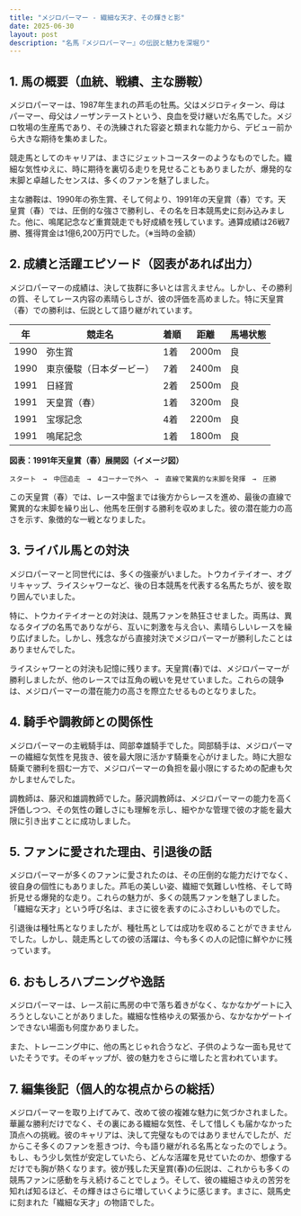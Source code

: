 ```yaml
---
title: "メジロパーマー - 繊細な天才、その輝きと影"
date: 2025-06-30
layout: post
description: "名馬『メジロパーマー』の伝説と魅力を深堀り"
---
```


## 1. 馬の概要（血統、戦績、主な勝鞍）

メジロパーマーは、1987年生まれの芦毛の牡馬。父はメジロティターン、母はパーマー、母父はノーザンテーストという、良血を受け継いだ名馬でした。メジロ牧場の生産馬であり、その洗練された容姿と類まれな能力から、デビュー前から大きな期待を集めました。

競走馬としてのキャリアは、まさにジェットコースターのようなものでした。繊細な気性ゆえに、時に期待を裏切る走りを見せることもありましたが、爆発的な末脚と卓越したセンスは、多くのファンを魅了しました。

主な勝鞍は、1990年の弥生賞、そして何より、1991年の天皇賞（春）です。天皇賞（春）では、圧倒的な強さで勝利し、その名を日本競馬史に刻み込みました。他に、鳴尾記念など重賞競走でも好成績を残しています。通算成績は26戦7勝、獲得賞金は1億6,200万円でした。（※当時の金額）


## 2. 成績と活躍エピソード（図表があれば出力）

メジロパーマーの成績は、決して抜群に多いとは言えません。しかし、その勝利の質、そしてレース内容の素晴らしさが、彼の評価を高めました。特に天皇賞（春）での勝利は、伝説として語り継がれています。

| 年 | 競走名 | 着順 | 距離 | 馬場状態 |
|---|---|---|---|---|
| 1990 | 弥生賞 | 1着 | 2000m | 良 |
| 1990 | 東京優駿（日本ダービー） | 7着 | 2400m | 良 |
| 1991 | 日経賞 | 2着 | 2500m | 良 |
| 1991 | 天皇賞（春） | 1着 | 3200m | 良 |
| 1991 | 宝塚記念 | 4着 | 2200m | 良 |
| 1991 | 鳴尾記念 | 1着 | 1800m | 良 |


**図表：1991年天皇賞（春）展開図（イメージ図）**

```
スタート　→　中団追走　→　4コーナーで外へ　→　直線で驚異的な末脚を発揮　→　圧勝
```

この天皇賞（春）では、レース中盤までは後方からレースを進め、最後の直線で驚異的な末脚を繰り出し、他馬を圧倒する勝利を収めました。彼の潜在能力の高さを示す、象徴的な一戦となりました。


## 3. ライバル馬との対決

メジロパーマーと同世代には、多くの強豪がいました。トウカイテイオー、オグリキャップ、ライスシャワーなど、後の日本競馬を代表する名馬たちが、彼を取り囲んでいました。

特に、トウカイテイオーとの対決は、競馬ファンを熱狂させました。両馬は、異なるタイプの名馬でありながら、互いに刺激を与え合い、素晴らしいレースを繰り広げました。しかし、残念ながら直接対決でメジロパーマーが勝利したことはありませんでした。

ライスシャワーとの対決も記憶に残ります。天皇賞(春)では、メジロパーマーが勝利しましたが、他のレースでは互角の戦いを見せていました。これらの競争は、メジロパーマーの潜在能力の高さを際立たせるものとなりました。


## 4. 騎手や調教師との関係性

メジロパーマーの主戦騎手は、岡部幸雄騎手でした。岡部騎手は、メジロパーマーの繊細な気性を見抜き、彼を最大限に活かす騎乗を心がけました。時に大胆な騎乗で勝利を掴む一方で、メジロパーマーの負担を最小限にするための配慮も欠かしませんでした。

調教師は、藤沢和雄調教師でした。藤沢調教師は、メジロパーマーの能力を高く評価しつつ、その気性の難しさにも理解を示し、細やかな管理で彼の才能を最大限に引き出すことに成功しました。


## 5. ファンに愛された理由、引退後の話

メジロパーマーが多くのファンに愛されたのは、その圧倒的な能力だけでなく、彼自身の個性にもありました。芦毛の美しい姿、繊細で気難しい性格、そして時折見せる爆発的な走り。これらの魅力が、多くの競馬ファンを魅了しました。  「繊細な天才」という呼び名は、まさに彼を表すのにふさわしいものでした。

引退後は種牡馬となりましたが、種牡馬としては成功を収めることができませんでした。しかし、競走馬としての彼の活躍は、今も多くの人の記憶に鮮やかに残っています。


## 6. おもしろハプニングや逸話

メジロパーマーは、レース前に馬房の中で落ち着きがなく、なかなかゲートに入ろうとしないことがありました。繊細な性格ゆえの緊張から、なかなかゲートインできない場面も何度かありました。

また、トレーニング中に、他の馬とじゃれ合うなど、子供のような一面も見せていたそうです。そのギャップが、彼の魅力をさらに増したと言われています。


## 7. 編集後記（個人的な視点からの総括）

メジロパーマーを取り上げてみて、改めて彼の複雑な魅力に気づかされました。華麗な勝利だけでなく、その裏にある繊細な気性、そして惜しくも届かなかった頂点への挑戦。彼のキャリアは、決して完璧なものではありませんでしたが、だからこそ多くのファンを惹きつけ、今も語り継がれる名馬となったのでしょう。もし、もう少し気性が安定していたら、どんな活躍を見せていたのか、想像するだけでも胸が熱くなります。彼が残した天皇賞(春)の伝説は、これからも多くの競馬ファンに感動を与え続けることでしょう。そして、彼の繊細さゆえの苦労を知れば知るほど、その輝きはさらに増していくように感じます。まさに、競馬史に刻まれた「繊細な天才」の物語でした。
